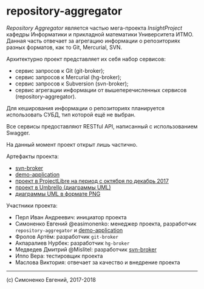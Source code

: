 # repository-aggregator

*Repository Aggregator* является частью мега-проекта *InsightProject* кафедры
Информатики и прикладной математики Университета ИТМО. Данная часть отвечает
за агрегацию информации о репозиториях разных форматов, как то Git, Mercurial,
SVN.

Архитектурно проект представляет их себя набор сервисов:

- сервис запросов к Git (git-broker);
- сервис запросов к Mercurial (hg-broker);
- сервис запросов к Subversion (svn-broker);
- сервис агрегации информации от вышеперечисленных сервисов (repository-aggregator).

Для кеширования информации о репозиториях планируется использовать СУБД, тип
которой ещё не выбран.

Все сервисы предоставляют RESTful API, написанный с использованием Swagger.

На данный момент проект открыт лишь частично.

Артефакты проекта:

- [svn-broker](https://github.com/severe-island/ra-svn-broker)
- [demo-application](https://github.com/severe-island/ra-demo-application)
- [проект в ProjectLibre на период с октября по декабрь 2017](./repository-aggregator.pod)
- [проект в Umbrello (диаграммы UML)](./repository-aggregator.xmi)
- [диаграммы UML в формате PNG](./uml/README.md)

Участники проекта:

- Перл Иван Андреевич: инициатор проекта
- Симоненко Евгений @easimonenko: менеджер проекта, разработчик
  `repository-aggregator` и
  [demo-application](https://github.com/severe-island/ra-demo-application)
- Фролов Артём: разработчик `git-broker`
- Акпаралиев Нурбек: разработчик `hg-broker`
- Медведев Дмитрий @Mislitel: разработчик [svn-broker](https://github.com/severe-island/ra-svn-broker)
- Иппо Вера: тестировщик проекта
- Маслова Виктория: отвечает за качество и внедрение проекта

---

(c) Симоненко Евгений, 2017-2018
